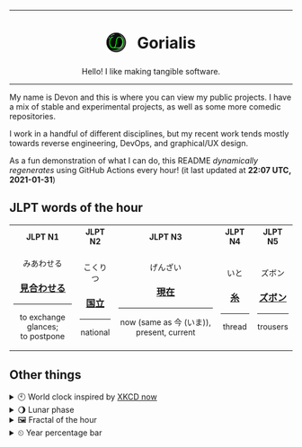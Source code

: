 ***

<h1 align="center">
<sub>
    <img src="readme/resources/avatar.png" height="36">
</sub>
&nbsp;
Gorialis
</h1>
<p align="center">
Hello! I like making tangible software.
</p>

***

My name is Devon and this is where you can view my public projects. I have a mix of stable and experimental projects, as well as some more comedic repositories.

I work in a handful of different disciplines, but my recent work tends mostly towards reverse engineering, DevOps, and graphical/UX design.

As a fun demonstration of what I can do, this README *dynamically regenerates* using GitHub Actions every hour! (it last updated at **22:07 UTC, 2021-01-31**)

<h2>JLPT words of the hour</h2>
<table>
    <tr>
        <th>JLPT N1</th>
        <th>JLPT N2</th>
        <th>JLPT N3</th>
        <th>JLPT N4</th>
        <th>JLPT N5</th>
    </tr>
    <tr>
        <td>
            <p align="center">みあわせる</p>
            <h3 align="center"><b><a href="https://jisho.org/search/%E8%A6%8B%E5%90%88%E3%82%8F%E3%81%9B%E3%82%8B">見合わせる</a></b></h3>
            <hr>
            <p align="center">to exchange glances;<br> to postpone</p>
        </td>
        <td>
            <p align="center">こくりつ</p>
            <h3 align="center"><b><a href="https://jisho.org/search/%E5%9B%BD%E7%AB%8B">国立</a></b></h3>
            <hr>
            <p align="center">national</p>
        </td>
        <td>
            <p align="center">げんざい</p>
            <h3 align="center"><b><a href="https://jisho.org/search/%E7%8F%BE%E5%9C%A8">現在</a></b></h3>
            <hr>
            <p align="center">now (same as 今 (いま)),<wbr> present,<wbr> current</p>
        </td>
        <td>
            <p align="center">いと</p>
            <h3 align="center"><b><a href="https://jisho.org/search/%E7%B3%B8">糸</a></b></h3>
            <hr>
            <p align="center">thread</p>
        </td>
        <td>
            <p align="center">ズボン</p>
            <h3 align="center"><b><a href="https://jisho.org/search/%E3%82%BA%E3%83%9C%E3%83%B3">ズボン</a></b></h3>
            <hr>
            <p align="center">trousers</p>
        </td>
    </tr>
</table>

<h2>Other things</h2>
<details>
<summary>🕙  World clock inspired by <a href="https://xkcd.com/now">XKCD now</a></summary>

> <img src="generated/now.png" width="512">

</details>
<details>
<summary>🌖 Lunar phase</summary>

The moon is approximately 65.41% through its phase (Waning Gibbous).

</details>
<details>
<summary>&#x1f5bc; Fractal of the hour</summary>

> <img src="generated/fractal.png" width="512">

</details>
<details>
<summary>&#x23f2; Year percentage bar</summary>
<pre><code>2021 [█▁▁▁▁▁▁▁▁▁▁▁▁▁▁▁▁▁▁▁] 8.47%</code></pre>
</details>
